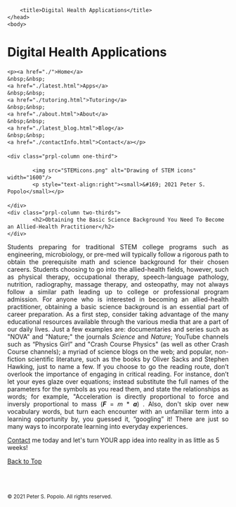 
<html>
	<head>
		<meta charset="UTF-8" />
		<meta name="viewport" content="width=device-width, initial-scale=1, maximum-scale=1, user-scalable=no" />
		<meta http-equiv="X-UA-Compatible" content="IE=edge" />


		<title>Digital Health Applications</title>
	</head>
	<body>
	
<div class="prpl-row">
	<div class="prpl-column two-thirds">
			<h1>Digital Health Applications</h1>
	</div>
	
	<p><a href="./">Home</a>
	&nbsp;&nbsp;
	<a href="./latest.html">Apps</a>
	&nbsp;&nbsp;
	<a href="./tutoring.html">Tutoring</a>
	&nbsp;&nbsp;
	<a href="./about.html">About</a>
	&nbsp;&nbsp;
	<a href="./latest_blog.html">Blog</a>
	&nbsp;&nbsp;
	<a href="./contactInfo.html">Contact</a></p>
	
	<div class="prpl-column one-third">
	
  			<img src="STEMicons.png" alt="Drawing of STEM icons" width="1600"/>
  			<p style="text-align:right"><small>&#169; 2021 Peter S. Popolo</small></p>

	</div>
	<div class="prpl-column two-thirds">
			<h2>Obtaining the Basic Science Background You Need To Become an Allied-Health Practitioner</h2>
	</div>
</div>

<div class="prpl-row">

<p style="text-align:justify">Students preparing for traditional STEM college programs such as engineering, microbiology, or pre-med will typically follow a rigorous path to obtain the prerequisite math and science background for their chosen careers. Students choosing to go into the allied-health fields, however, such as physical therapy, occupational therapy, speech-language pathology, nutrition, radiography, massage therapy, and osteopathy, may not always follow a similar path leading up to college or professional program admission. For anyone who is interested in becoming an allied-health practitioner, obtaining a basic science background is an essential part of career preparation. As a first step, consider taking advantage of the many educational resources available through the various media that are a part of our daily lives. Just a few examples are: documentaries and series such as "NOVA" and "Nature;" the journals <i>Science</i> and <i>Nature</i>; YouTube channels such as “Physics Girl” and "Crash Course Physics" (as well as other Crash Course channels); a myriad of science blogs on the web; and popular, non-fiction scientific literature, such as the books by Oliver Sacks and Stephen Hawking, just to name a few. If you choose to go the reading route, don’t overlook the importance of engaging in critical reading. For instance, don’t let your eyes glaze over equations; instead substitute the full names of the parameters for the symbols as you read them, and state the relationships as words; for example, "Acceleration is directly proportional to  force and inversly proportional to mass (<b><i>F</i></b>  = <i>m</i> * <b><i>a</i></b>) . Also, don't skip over new vocabulary words, but turn each encounter with an unfamiliar term into a learning opportunity by, you guessed it, “googling” it! There are just so many ways to incorporate learning into everyday experiences.
</p>

<p><a href="mailto:peterpopolo@gmail.com?subject=Contact">Contact</a> me today and let's turn YOUR app idea into reality in as little as 5 weeks!</p>

<a href="./blog_3.html">Back to Top</a>

<br><br><p><small>&#169; 2021 Peter S. Popolo. All rights reserved.</small></p>







